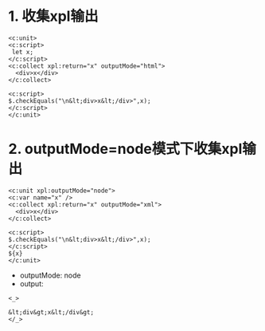 # 1. 收集xpl输出

````xpl
<c:unit>
<c:script>
 let x;
</c:script>
<c:collect xpl:return="x" outputMode="html">
  <div>x</div>
</c:collect>

<c:script>
$.checkEquals("\n&lt;div>x&lt;/div>",x);
</c:script>
</c:unit>
````

# 2. outputMode=node模式下收集xpl输出

````xpl
<c:unit xpl:outputMode="node">
<c:var name="x" />
<c:collect xpl:return="x" outputMode="xml">
  <div>x</div>
</c:collect>

<c:script>
$.checkEquals("\n&lt;div>x&lt;/div>",x);
</c:script>
${x}
</c:unit>
````

* outputMode: node
* output:

````
<_>

&lt;div&gt;x&lt;/div&gt;
</_>
````